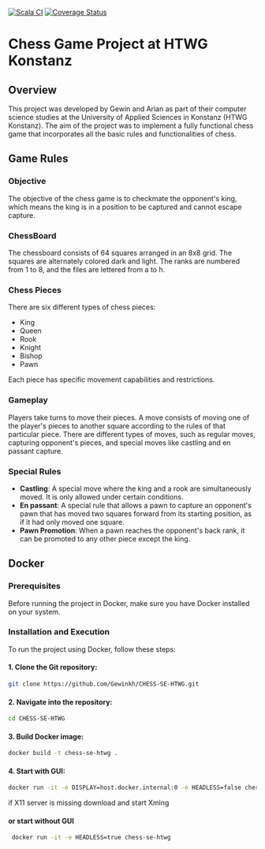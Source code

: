 [![Scala CI](https://github.com/Gewinkh/CHESS-SE-HTWG/actions/workflows/scala.yml/badge.svg)](https://github.com/Gewinkh/CHESS-SE-HTWG/actions/workflows/scala.yml)
[![Coverage Status](https://coveralls.io/repos/github/Gewinkh/CHESS-SE-HTWG/badge.svg?branch=master)](https://coveralls.io/github/Gewinkh/CHESS-SE-HTWG?branch=master)
# Chess Game Project at HTWG Konstanz

## Overview

This project was developed by Gewin and Arian as part of their computer science studies at the University of Applied Sciences in Konstanz (HTWG Konstanz). The aim of the project was to implement a fully functional chess game that incorporates all the basic rules and functionalities of chess.

## Game Rules

### Objective

The objective of the chess game is to checkmate the opponent's king, which means the king is in a position to be captured and cannot escape capture.

### ChessBoard

The chessboard consists of 64 squares arranged in an 8x8 grid. The squares are alternately colored dark and light. The ranks are numbered from 1 to 8, and the files are lettered from a to h.

### Chess Pieces

There are six different types of chess pieces:
- King
- Queen
- Rook
- Knight
- Bishop
- Pawn

Each piece has specific movement capabilities and restrictions.

### Gameplay

Players take turns to move their pieces. A move consists of moving one of the player's pieces to another square according to the rules of that particular piece. There are different types of moves, such as regular moves, capturing opponent's pieces, and special moves like castling and en passant capture.

### Special Rules

- **Castling**: A special move where the king and a rook are simultaneously moved. It is only allowed under certain conditions.
- **En passant**: A special rule that allows a pawn to capture an opponent's pawn that has moved two squares forward from its starting position, as if it had only moved one square.
- **Pawn Promotion**: When a pawn reaches the opponent's back rank, it can be promoted to any other piece except the king.

## Docker

### Prerequisites

Before running the project in Docker, make sure you have Docker installed on your system.

### Installation and Execution

To run the project using Docker, follow these steps:

#### 1. Clone the Git repository:

   ```sh
   git clone https://github.com/Gewinkh/CHESS-SE-HTWG.git
   ```
#### 2. Navigate into the repository:

   ```sh
   cd CHESS-SE-HTWG
   ```
#### 3. Build Docker image:

   ```sh
   docker build -t chess-se-htwg .
   ```
#### 4. Start with GUI:

   ```sh
   docker run -it -e DISPLAY=host.docker.internal:0 -e HEADLESS=false chess-se-htwg
   ```

   if X11 server is missing download and start Xming
#### or start without GUI
  ```sh
   docker run -it -e HEADLESS=true chess-se-htwg
   ```
